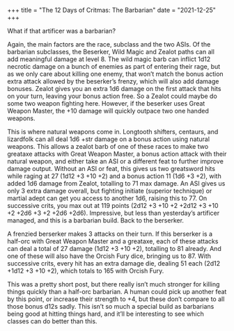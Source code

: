 +++
title = "The 12 Days of Critmas: The Barbarian"
date = "2021-12-25"
+++

What if that artificer was a barbarian?
<!-- more -->

Again, the main factors are the race, subclass and the two ASIs. Of the barbarian subclasses, the Beserker, Wild Magic and Zealot paths can all add meaningful damage at level 8. The wild magic barb can inflict 1d12 necrotic damage on a bunch of enemies as part of entering their rage, but as we only care about killing one enemy, that won’t match the bonus action extra attack allowed by the beserker’s frenzy, which will also add damage bonuses. Zealot gives you an extra 1d6 damage on the first attack that hits on your turn, leaving your bonus action free. So a Zealot could maybe do some two weapon fighting here. However, if the beserker uses Great Weapon Master, the +10 damage will quickly outpace two one handed weapons.

This is where natural weapons come in. Longtooth shifters, centaurs, and lizardfolk can all deal 1d6 +str damage on a bonus action using natural weapons. This allows a zealot barb of one of these races to make two greataxe attacks with Great Weapon Master, a bonus action attack with their natural weapon, and either take an ASI or a different feat to further improve damage output. Without an ASI or feat, this gives us two greatsword hits while raging at 27 (1d12 +3 +10 +2) and a bonus action 11 (1d6 +3 +2), with added 1d6 damage from Zealot, totalling to 71 max damage. An ASI gives us only 3 extra damage overall, but fighting initiate (superior technique) or martial adept can get you access to another 1d6, raising this to 77. On successive crits, you max out at 119 points (2d12 +3 +10 +2 +2d12 +3 +10 +2 +2d6 +3 +2 +2d6 +2d6). Impressive, but less than yesterday’s artificer managed, and this is a barbarian build. Back to the berserker.

A frenzied berserker makes 3 attacks on their turn. If this berserker is a half-orc with Great Weapon Master and a greataxe, each of these attacks can deal a total of 27 damage (1d12 +3 +10 +2), totalling to 81 already. And one of these will also have the Orcish Fury dice, bringing us to 87. With successive crits, every hit has an extra damage die, dealing 51 each (2d12 +1d12 +3 +10 +2), which totals to 165 with Orcish Fury.

This was a pretty short post, but there really isn’t much stronger for killing things quickly than a half-orc barbarian. A human could pick up another feat by this point, or increase their strength to +4, but these don’t compare to all those bonus d12s sadly. This isn’t so much a special build as barbarians being good at hitting things hard, and it’ll be interesting to see which classes can do better than this. 
